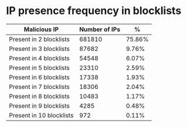 # IP presence frequency in blocklists
| Malicious IP | Number of IPs | % |
|----|----|----|
| Present in 2 blocklists | 681810 | 75.86% |
| Present in 3 blocklists | 87682 | 9.76% |
| Present in 4 blocklists | 54548 | 6.07% |
| Present in 5 blocklists | 23310 | 2.59% |
| Present in 6 blocklists | 17338 | 1.93% |
| Present in 7 blocklists | 18306 | 2.04% |
| Present in 8 blocklists | 10483 | 1.17% |
| Present in 9 blocklists | 4285 | 0.48% |
| Present in 10 blocklists | 972 | 0.11% |
